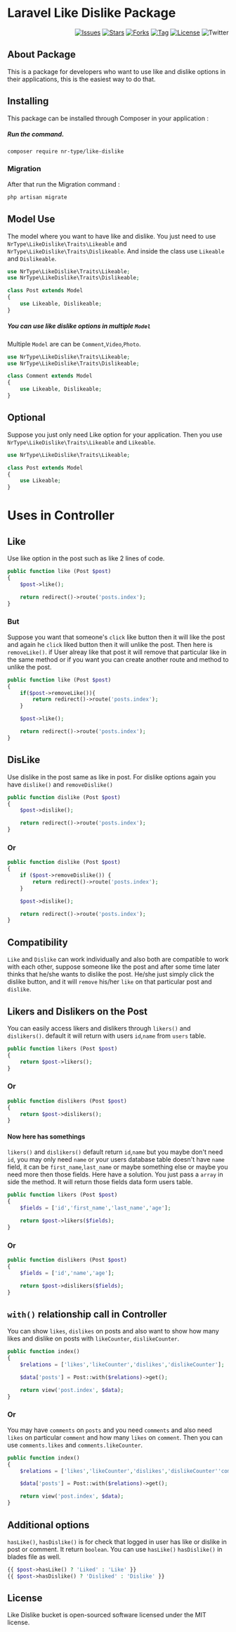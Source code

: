 # Laravel Like Dislike Package

<p align="end">
<a href="https://github.com/iamnurr/like-dislike-bucket/issues"><img src="https://img.shields.io/github/issues/iamnurr/like-dislike-bucket?color=critical" alt="Issues"></a>
<a href="https://github.com/iamnurr/like-dislike-bucket/stargazers"><img src="https://img.shields.io/github/stars/iamnurr/like-dislike-bucket?color=success" alt="Stars"></a>
 <a href="https://github.com/iamnurr/like-dislike-bucket/forks"><img src="https://img.shields.io/github/forks/iamnurr/like-dislike-bucket?color=9cf" alt="Forks"></a>
 <a href="https://github.com/iamnurr/like-dislike-bucket/tags"><img src="https://img.shields.io/github/v/tag/iamnurr/like-dislike-bucket" alt="Tag"></a>
<a href="https://github.com/iamnurr/like-dislike-bucket/blob/main/LICENSE"><img src="https://img.shields.io/github/license/iamnurr/like-dislike-bucket?color=orange" alt="License"></a>
<a><img src="https://img.shields.io/twitter/url?url=https%3A%2F%2Fgithub.com%2Fiamnurr%2Flike-dislike-bucket" alt="Twitter"></a>
</p>

## About Package

This is a package for developers who want to use like and dislike options in their applications, this is the easiest way to do that.

## Installing

This package can be installed through Composer in your application :

##### Run the command.

```shell
composer require nr-type/like-dislike
```

### Migration

After that run the Migration command :

```php
php artisan migrate
```
## Model Use

The model where you want to have like and dislike. 
You just need to use `NrType\LikeDislike\Traits\Likeable` and `NrType\LikeDislike\Traits\Dislikeable`.
 And inside the class use `Likeable` and `Dislikeable`.


```php
use NrType\LikeDislike\Traits\Likeable;
use NrType\LikeDislike\Traits\Dislikeable;

class Post extends Model
{
    use Likeable, Dislikeable;
}
```

##### You can use like dislike options in multiple `Model`

Multiple `Model` are can be `Comment`,`Video`,`Photo`.
```php
use NrType\LikeDislike\Traits\Likeable;
use NrType\LikeDislike\Traits\Dislikeable;

class Comment extends Model
{
    use Likeable, Dislikeable;
}
```

## Optional

Suppose you just only need Like option for your application. 
Then you use `NrType\LikeDislike\Traits\Likeable` and `Likeable`.

```php
use NrType\LikeDislike\Traits\Likeable;

class Post extends Model
{
    use Likeable;
}
```

# Uses in Controller

## Like
Use like option in the post such as like 2 lines of code.

```php
public function like (Post $post)
{
    $post->like();

    return redirect()->route('posts.index');
}
```

### But 
Suppose you want that someone's `click` like button then it will like the post and again he `click` liked button then it will unlike the post. Then here is `removeLike()`. if User alreay like that post it will remove that particular like in the same method or if you want you can create another route and method to unlike the post. 

```php
public function like (Post $post)
{
    if($post->removeLike()){
        return redirect()->route('posts.index');
    }

    $post->like();

    return redirect()->route('posts.index');
}
```

## DisLike
Use dislike in the post same as like in post. For dislike options again you have `dislike()` and `removeDislike()`

```php
public function dislike (Post $post)
{
    $post->dislike();

    return redirect()->route('posts.index');
}
```

### Or  

```php
public function dislike (Post $post)
{
    if ($post->removeDislike()) {
        return redirect()->route('posts.index');
    }

    $post->dislike();

    return redirect()->route('posts.index');
}
```

## Compatibility

`Like` and `Dislike` can work individually and also both are compatible to work with each other, suppose someone like the post and after some time later thinks that he/she wants to dislike the post. He/she just simply click the dislike button, and it will `remove` his/her `like` on that particular post and `dislike`.

## Likers and Dislikers on the Post
You can easily access likers and dislikers through `likers()` and `dislikers()`. default it will return with users `id`,`name` from `users` table.

```php
public function likers (Post $post)
{
    return $post->likers(); 
}
```

### Or

```php
public function dislikers (Post $post)
{
    return $post->dislikers(); 
}
```

#### Now here has somethings
`likers()` and `dislikers()` default return `id`,`name` but you maybe don't need `id`, you may only need `name` or your users database table doesn't have `name` field, it can be `first_name`,`last_name` or maybe something else or maybe you need more then those fields. Here have a solution. You just pass a `array` in side the method. It will return those fields data form users table.

```php
public function likers (Post $post)
{
    $fields = ['id','first_name','last_name','age'];

    return $post->likers($fields); 
}
```

### Or

```php
public function dislikers (Post $post)
{
    $fields = ['id','name','age'];

    return $post->dislikers($fields); 
}
```

## `with()` relationship call in Controller
You can show `likes`, `dislikes` on posts and also want to show how many likes and dislike on posts with `likeCounter`, `dislikeCounter`.

```php
public function index()
{
    $relations = ['likes','likeCounter','dislikes','dislikeCounter'];

    $data['posts'] = Post::with($relations)->get();

    return view('post.index', $data);
}
```

### Or
You may have `comments` on `posts` and you need `comments` and also  need `likes` on particular `comment` and how many `likes` on `comment`. Then you can use `comments.likes` and `comments.likeCounter`.

```php
public function index()
{
    $relations = ['likes','likeCounter','dislikes','dislikeCounter''comments.likes','comments.likeCounter'];

    $data['posts'] = Post::with($relations)->get();

    return view('post.index', $data);
}
```

## Additional options
`hasLike()`, `hasDislike()` is for check that logged in user has like or dislike in post or comment. It return `boolean`. You can use  `hasLike()` `hasDislike()` in blades file as well.

```php
{{ $post->hasLike() ? 'Liked' : 'Like' }}
{{ $post->hasDislike() ? 'Disliked' : 'Dislike' }}
```

## License

Like Dislike bucket is open-sourced software licensed under the MIT license.
